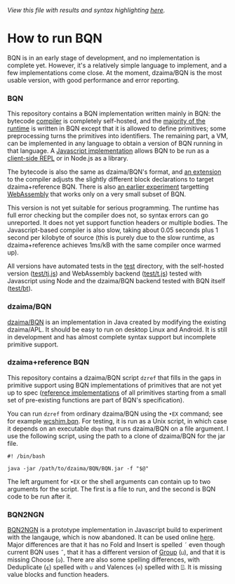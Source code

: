 *View this file with results and syntax highlighting [here](https://mlochbaum.github.io/BQN/running.html).*

# How to run BQN

BQN is in an early stage of development, and no implementation is complete yet. However, it's a relatively simple language to implement, and a few implementations come close. At the moment, dzaima/BQN is the most usable version, with good performance and error reporting.

### BQN

This repository contains a BQN implementation written mainly in BQN: the bytecode [compiler](src/c.bqn) is completely self-hosted, and the [majority of the runtime](src/r.bqn) is written in BQN except that it is allowed to define primitives; some preprocessing turns the primitives into identifiers. The remaining part, a VM, can be implemented in any language to obtain a version of BQN running in that language. A [Javascript implementation](docs/bqn.js) allows BQN to be run as a [client-side REPL](https://mlochbaum.github.io/BQN/try.html) or in Node.js as a library.

The bytecode is also the same as dzaima/BQN's format, and [an extension](dc.bqn) to the compiler adjusts the slightly different block declarations to target dzaima+reference BQN. There is also [an earlier experiment](wc.bqn) targetting [WebAssembly](https://en.wikipedia.org/wiki/WebAssembly) that works only on a very small subset of BQN.

This version is not yet suitable for serious programming. The runtime has full error checking but the compiler does not, so syntax errors can go unreported. It does not yet support function headers or multiple bodies. The Javascript-based compiler is also slow, taking about 0.05 seconds plus 1 second per kilobyte of source (this is purely due to the slow runtime, as dzaima+reference achieves 1ms/kB with the same compiler once warmed up).

All versions have automated tests in the [test](test/) directory, with the self-hosted version ([test/tj.js](test/tj.js)) and WebAssembly backend  ([test/t.js](test/t.js)) tested with Javascript using Node and the dzaima/BQN backend tested with BQN itself ([test/bt](test/bt)).

### dzaima/BQN

[dzaima/BQN](https://github.com/dzaima/BQN/) is an implementation in Java created by modifying the existing dzaima/APL. It should be easy to run on desktop Linux and Android. It is still in development and has almost complete syntax support but incomplete primitive support.

### dzaima+reference BQN

This repository contains a dzaima/BQN script `dzref` that fills in the gaps in primitive support using BQN implementations of primitives that are not yet up to spec ([reference implementations](spec/reference.bqn) of all primitives starting from a small set of pre-existing functions are part of BQN's specification).

You can run `dzref` from ordinary dzaima/BQN using the `•EX` command; see for example [wcshim.bqn](wcshim.bqn). For testing, it is run as a Unix script, in which case it depends on an executable `dbqn` that runs dzaima/BQN on a file argument. I use the following script, using the path to a clone of dzaima/BQN for the jar file.

    #! /bin/bash
    
    java -jar /path/to/dzaima/BQN/BQN.jar -f "$@"

The left argument for `•EX` or the shell arguments can contain up to two arguments for the script. The first is a file to run, and the second is BQN code to be run after it.

### BQN2NGN

[BQN2NGN](https://github.com/mlochbaum/BQN2NGN) is a prototype implementation in Javascript build to experiment with the langauge, which is now abandoned. It can be used online [here](https://mlochbaum.github.io/BQN2NGN/web/index.html). Major differences are that it has no Fold and Insert is spelled `´` even though current BQN uses `˝`, that it has a different version of [Group](doc/group.md) (`⊔`), and that it is missing Choose (`◶`). There are also some spelling differences, with Deduplicate (`⍷`) spelled with `∪` and Valences (`⊘`) spelled with `⍠`. It is missing value blocks and function headers.
